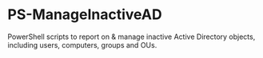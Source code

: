 # PS-ManageInactiveAD
PowerShell scripts to report on &amp; manage inactive Active Directory objects, including users, computers, groups and OUs.
